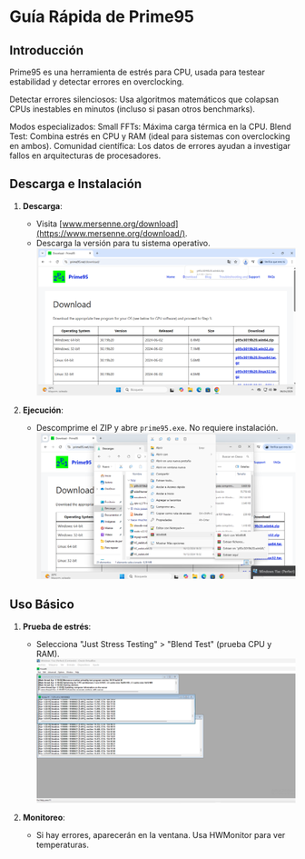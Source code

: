 # Guía Rápida de Prime95  

## Introducción  
Prime95 es una herramienta de estrés para CPU, usada para testear estabilidad y detectar errores en overclocking.

Detectar errores silenciosos: Usa algoritmos matemáticos que colapsan CPUs inestables en minutos (incluso si pasan otros benchmarks).

Modos especializados:
Small FFTs: Máxima carga térmica en la CPU.
Blend Test: Combina estrés en CPU y RAM (ideal para sistemas con overclocking en ambos).
Comunidad científica: Los datos de errores ayudan a investigar fallos en arquitecturas de procesadores.

## Descarga e Instalación  
1. **Descarga**:  
   - Visita [www.mersenne.org/download](https://www.mersenne.org/download/).  
   - Descarga la versión para tu sistema operativo.  
   ![Captura descarga Prime95](img/Prime95.png)  

2. **Ejecución**:  
   - Descomprime el ZIP y abre `prime95.exe`. No requiere instalación.  
   ![Captura instalacion Prime95](img/Prime952.png) 

## Uso Básico  
1. **Prueba de estrés**:  
   - Selecciona "Just Stress Testing" > "Blend Test" (prueba CPU y RAM).  
   ![Captura configuración](img/Prime953.png)  

2. **Monitoreo**:  
   - Si hay errores, aparecerán en la ventana. Usa HWMonitor para ver temperaturas.  
